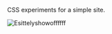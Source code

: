 CSS experiments for a simple site.


![Esittelyshowoffffff](https://user-images.githubusercontent.com/99166139/163194573-24eafc47-caf3-4f91-a107-76153497a326.png)
